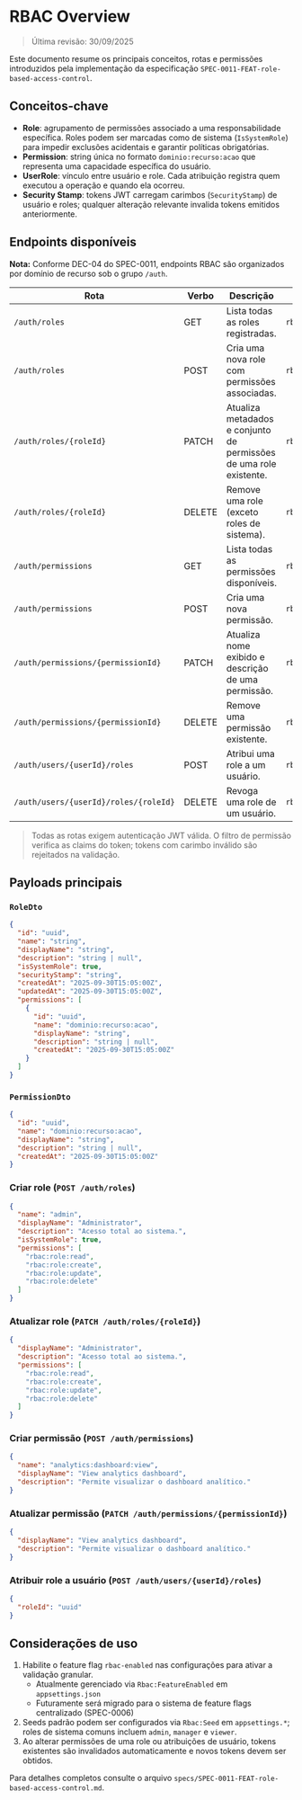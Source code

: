 # RBAC Overview

> Última revisão: 30/09/2025

Este documento resume os principais conceitos, rotas e permissões introduzidos pela implementação da especificação `SPEC-0011-FEAT-role-based-access-control`.

## Conceitos-chave

- **Role**: agrupamento de permissões associado a uma responsabilidade específica. Roles podem ser marcadas como de sistema (`IsSystemRole`) para impedir exclusões acidentais e garantir políticas obrigatórias.
- **Permission**: string única no formato `dominio:recurso:acao` que representa uma capacidade específica do usuário.
- **UserRole**: vínculo entre usuário e role. Cada atribuição registra quem executou a operação e quando ela ocorreu.
- **Security Stamp**: tokens JWT carregam carimbos (`SecurityStamp`) de usuário e roles; qualquer alteração relevante invalida tokens emitidos anteriormente.

## Endpoints disponíveis

**Nota:** Conforme DEC-04 do SPEC-0011, endpoints RBAC são organizados por domínio de recurso sob o grupo `/auth`.

| Rota | Verbo | Descrição | Permissão exigida |
|------|-------|-----------|-------------------|
| `/auth/roles` | GET | Lista todas as roles registradas. | `rbac:role:read` |
| `/auth/roles` | POST | Cria uma nova role com permissões associadas. | `rbac:role:create` |
| `/auth/roles/{roleId}` | PATCH | Atualiza metadados e conjunto de permissões de uma role existente. | `rbac:role:update` |
| `/auth/roles/{roleId}` | DELETE | Remove uma role (exceto roles de sistema). | `rbac:role:delete` |
| `/auth/permissions` | GET | Lista todas as permissões disponíveis. | `rbac:permission:read` |
| `/auth/permissions` | POST | Cria uma nova permissão. | `rbac:permission:create` |
| `/auth/permissions/{permissionId}` | PATCH | Atualiza nome exibido e descrição de uma permissão. | `rbac:permission:update` |
| `/auth/permissions/{permissionId}` | DELETE | Remove uma permissão existente. | `rbac:permission:delete` |
| `/auth/users/{userId}/roles` | POST | Atribui uma role a um usuário. | `rbac:user:role:assign` |
| `/auth/users/{userId}/roles/{roleId}` | DELETE | Revoga uma role de um usuário. | `rbac:user:role:revoke` |

> Todas as rotas exigem autenticação JWT válida. O filtro de permissão verifica as claims do token; tokens com carimbo inválido são rejeitados na validação.

## Payloads principais

### `RoleDto`

```json
{
  "id": "uuid",
  "name": "string",
  "displayName": "string",
  "description": "string | null",
  "isSystemRole": true,
  "securityStamp": "string",
  "createdAt": "2025-09-30T15:05:00Z",
  "updatedAt": "2025-09-30T15:05:00Z",
  "permissions": [
    {
      "id": "uuid",
      "name": "dominio:recurso:acao",
      "displayName": "string",
      "description": "string | null",
      "createdAt": "2025-09-30T15:05:00Z"
    }
  ]
}
```

### `PermissionDto`

```json
{
  "id": "uuid",
  "name": "dominio:recurso:acao",
  "displayName": "string",
  "description": "string | null",
  "createdAt": "2025-09-30T15:05:00Z"
}
```

### Criar role (`POST /auth/roles`)

```json
{
  "name": "admin",
  "displayName": "Administrator",
  "description": "Acesso total ao sistema.",
  "isSystemRole": true,
  "permissions": [
    "rbac:role:read",
    "rbac:role:create",
    "rbac:role:update",
    "rbac:role:delete"
  ]
}
```

### Atualizar role (`PATCH /auth/roles/{roleId}`)

```json
{
  "displayName": "Administrator",
  "description": "Acesso total ao sistema.",
  "permissions": [
    "rbac:role:read",
    "rbac:role:create",
    "rbac:role:update",
    "rbac:role:delete"
  ]
}
```

### Criar permissão (`POST /auth/permissions`)

```json
{
  "name": "analytics:dashboard:view",
  "displayName": "View analytics dashboard",
  "description": "Permite visualizar o dashboard analítico."
}
```

### Atualizar permissão (`PATCH /auth/permissions/{permissionId}`)

```json
{
  "displayName": "View analytics dashboard",
  "description": "Permite visualizar o dashboard analítico."
}
```

### Atribuir role a usuário (`POST /auth/users/{userId}/roles`)

```json
{
  "roleId": "uuid"
}
```

## Considerações de uso

1. Habilite o feature flag `rbac-enabled` nas configurações para ativar a validação granular.
   - Atualmente gerenciado via `Rbac:FeatureEnabled` em `appsettings.json`
   - Futuramente será migrado para o sistema de feature flags centralizado (SPEC-0006)
2. Seeds padrão podem ser configurados via `Rbac:Seed` em `appsettings.*`; roles de sistema comuns incluem `admin`, `manager` e `viewer`.
3. Ao alterar permissões de uma role ou atribuições de usuário, tokens existentes são invalidados automaticamente e novos tokens devem ser obtidos.

Para detalhes completos consulte o arquivo `specs/SPEC-0011-FEAT-role-based-access-control.md`.
